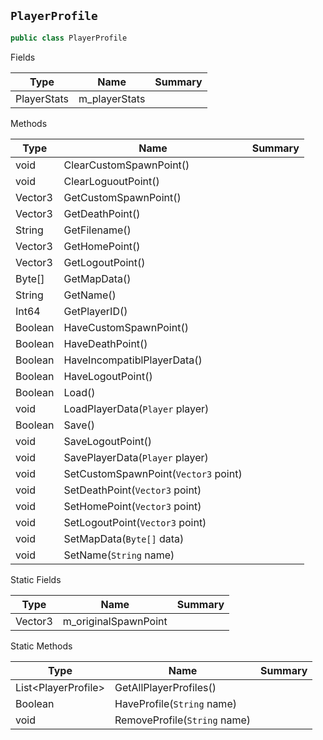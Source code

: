 ## `PlayerProfile`

```csharp
public class PlayerProfile

```

Fields

| Type | Name | Summary | 
| --- | --- | --- | 
| PlayerStats | m_playerStats |  | 


Methods

| Type | Name | Summary | 
| --- | --- | --- | 
| void | ClearCustomSpawnPoint() |  | 
| void | ClearLoguoutPoint() |  | 
| Vector3 | GetCustomSpawnPoint() |  | 
| Vector3 | GetDeathPoint() |  | 
| String | GetFilename() |  | 
| Vector3 | GetHomePoint() |  | 
| Vector3 | GetLogoutPoint() |  | 
| Byte[] | GetMapData() |  | 
| String | GetName() |  | 
| Int64 | GetPlayerID() |  | 
| Boolean | HaveCustomSpawnPoint() |  | 
| Boolean | HaveDeathPoint() |  | 
| Boolean | HaveIncompatiblPlayerData() |  | 
| Boolean | HaveLogoutPoint() |  | 
| Boolean | Load() |  | 
| void | LoadPlayerData(`Player` player) |  | 
| Boolean | Save() |  | 
| void | SaveLogoutPoint() |  | 
| void | SavePlayerData(`Player` player) |  | 
| void | SetCustomSpawnPoint(`Vector3` point) |  | 
| void | SetDeathPoint(`Vector3` point) |  | 
| void | SetHomePoint(`Vector3` point) |  | 
| void | SetLogoutPoint(`Vector3` point) |  | 
| void | SetMapData(`Byte[]` data) |  | 
| void | SetName(`String` name) |  | 


Static Fields

| Type | Name | Summary | 
| --- | --- | --- | 
| Vector3 | m_originalSpawnPoint |  | 


Static Methods

| Type | Name | Summary | 
| --- | --- | --- | 
| List&lt;PlayerProfile&gt; | GetAllPlayerProfiles() |  | 
| Boolean | HaveProfile(`String` name) |  | 
| void | RemoveProfile(`String` name) |  | 


